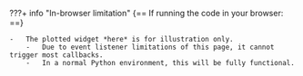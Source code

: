 ???+ info "In-browser limitation"
    {== If running the code in your browser: ==}

    -   The plotted widget *here* is for illustration only.
        -   Due to event listener limitations of this page, it cannot trigger most callbacks.
        -   In a normal Python environment, this will be fully functional.
